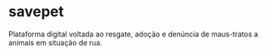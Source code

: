 # savepet
Plataforma digital voltada ao resgate, adoção e denúncia de maus-tratos a animais em situação de rua.
